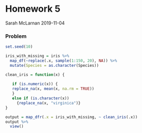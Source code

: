 Homework 5
================
Sarah McLarnan
2019-11-04

### Problem

``` r
set.seed(10)

iris_with_missing = iris %>% 
  map_df(~replace(.x, sample(1:150, 20), NA)) %>%
  mutate(Species = as.character(Species))
```

``` r
clean_iris = function(x) {
  
   if (is.numeric(x)) {
   replace_na(x, mean(x, na.rm = TRUE))
   }
   else if (is.character(x)) 
     {replace_na(x, "virginica")}
}

output = map_dfr(.x = iris_with_missing, ~ clean_iris(.x))
output %>%
  view()
```

